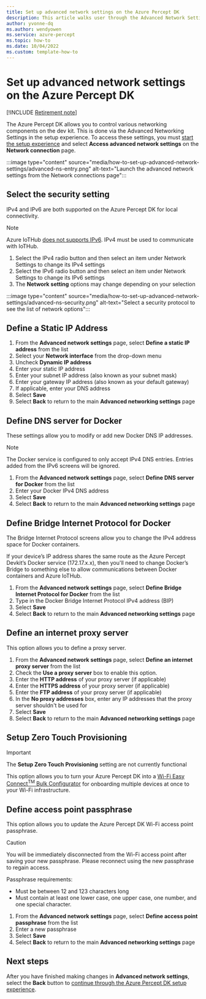 ```yaml
---
title: Set up advanced network settings on the Azure Percept DK
description: This article walks user through the Advanced Network Settings during the Azure Percept DK setup experience
author: yvonne-dq
ms.author: wendyowen
ms.service: azure-percept
ms.topic: how-to
ms.date: 10/04/2022
ms.custom: template-how-to 
---
```


# Set up advanced network settings on the Azure Percept DK

[!INCLUDE [Retirement note](./includes/retire.md)]

The Azure Percept DK allows you to control various networking components on the dev kit. This is done via the Advanced Networking Settings in the setup experience. To access these settings, you must [start the setup experience](./quickstart-percept-dk-set-up.md) and select **Access advanced network settings** on the **Network connection** page.

:::image type="content" source="media/how-to-set-up-advanced-network-settings/advanced-ns-entry.png" alt-text="Launch the advanced network settings from the Network connections page":::

## Select the security setting
IPv4 and IPv6 are both supported on the Azure Percept DK for local connectivity.

> [!NOTE]
> Azure IoTHub [does not supports IPv6](../iot-hub/iot-hub-understand-ip-address.md#support-for-ipv6). IPv4 must be used to communicate with IoTHub.
1. Select the IPv4 radio button and then select an item under Network Settings to change its IPv4 settings
1. Select the IPv6 radio button and then select an item under Network Settings to change its IPv6 settings
1. The **Network setting** options may change depending on your selection

:::image type="content" source="media/how-to-set-up-advanced-network-settings/advanced-ns-security.png" alt-text="Select a security protocol to see the list of network options":::

## Define a Static IP Address

1. From the **Advanced network settings** page, select **Define a static IP address** from the list
1. Select your **Network interface** from the drop-down menu
1. Uncheck **Dynamic IP address**
1. Enter your static IP address
1. Enter your subnet IP address (also known as your subnet mask)
1. Enter your gateway IP address (also known as your default gateway)
1. If applicable, enter your DNS address
1. Select **Save**
1. Select **Back** to return to the main **Advanced networking settings** page

## Define DNS server for Docker
These settings allow you to modify or add new Docker DNS IP addresses.

> [!NOTE]
> The Docker service is configured to only accept IPv4 DNS entries.  Entries added from the IPv6 screens will be ignored.

1. From the **Advanced network settings** page, select **Define DNS server for Docker** from the list
1. Enter your Docker IPv4 DNS address
1. Select **Save**
1. Select **Back** to return to the main **Advanced networking settings** page

## Define Bridge Internet Protocol for Docker
The Bridge Internet Protocol screens allow you to change the IPv4 address space for Docker containers.

If your device’s IP address shares the same route as the Azure Percept Devkit’s Docker service (172.17.x.x), then you'll need to change Docker’s Bridge to something else to allow communications between Docker containers and Azure IoTHub.  

1. From the **Advanced network settings** page, select **Define Bridge Internet Protocol for Docker** from the list
1. Type in the Docker Bridge Internet Protocol IPv4 address (BIP)
1. Select **Save**
1. Select **Back** to return to the main **Advanced networking settings** page

## Define an internet proxy server
This option allows you to define a proxy server.    

1. From the **Advanced network settings** page, select **Define an internet proxy server** from the list
1. Check the **Use a proxy server** box to enable this option.
1. Enter the **HTTP address** of your proxy server (if applicable)
1. Enter the **HTTPS address** of your proxy server (if applicable)
1. Enter the **FTP address** of your proxy server (if applicable)
1. In the **No proxy addresses** box, enter any IP addresses that the proxy server shouldn't be used for
1. Select **Save**
1. Select **Back** to return to the main **Advanced networking settings** page

## Setup Zero Touch Provisioning

> [!IMPORTANT]
> The **Setup Zero Touch Provisioning** setting are not currently functional

This option allows you to turn your Azure Percept DK into a [Wi-Fi Easy Connect<sup>TM</sup> Bulk Configurator](https://techcommunity.microsoft.com/t5/internet-of-things/simplify-wi-fi-iot-device-onboarding-with-zero-touch/ba-p/2161129#:~:text=A%20Wi-Fi%20Easy%20Connect%E2%84%A2%20Configurator%2C%20paired%20with%20the,device%20to%20any%20WPA2-Personal%20or%20WPA3-Personal%20wireless%20LAN.) for onboarding multiple devices at once to your Wi-Fi infrastructure.  

## Define access point passphrase 
This option allows you to update the Azure Percept DK Wi-Fi access point passphrase.  

> [!CAUTION]
> You will be immediately disconnected from the Wi-Fi access point after saving your new passphrase.  Please reconnect using the new passphrase to regain access.  

Passphrase requirements:
- Must be between 12 and 123 characters long
- Must contain at least one lower case, one upper case, one number, and one special character.

1. From the **Advanced network settings** page, select **Define access point passphrase** from the list
1. Enter a new passphrase
1. Select **Save**
1. Select **Back** to return to the main **Advanced networking settings** page

## Next steps
After you have finished making changes in **Advanced network settings**, select the **Back** button to [continue through the Azure Percept DK setup experience](./quickstart-percept-dk-set-up.md).
